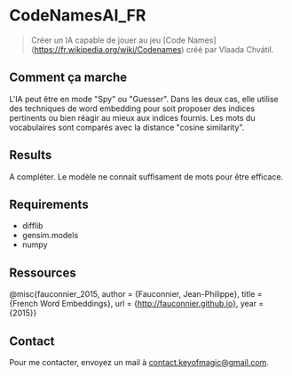 # CodeNamesAI_FR
> Créer un IA capable de jouer au jeu [Code Names] (https://fr.wikipedia.org/wiki/Codenames) créé par Vlaada Chvátil.
## Comment ça marche
L'IA peut être en mode "Spy" ou "Guesser". Dans les deux cas, elle utilise des techniques de word embedding pour soit proposer des indices pertinents ou bien réagir au mieux aux indices fournis. Les mots du vocabulaires sont comparés avec la distance "cosine similarity".

## Results
A compléter. Le modèle ne connait suffisament de mots pour être efficace.

## Requirements
- difflib
- gensim.models
- numpy

## Ressources
@misc{fauconnier_2015,
	author = {Fauconnier, Jean-Philippe},
	title = {French Word Embeddings},
	url = {http://fauconnier.github.io},
	year = {2015}}

## Contact
Pour me contacter, envoyez un mail à <contact.keyofmagic@gmail.com>.
